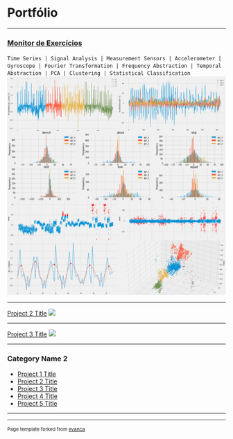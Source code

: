 # Portfólio
---

### [Monitor de Exercícios](https://github.com/andre-balbi/monitor-exercicios)

`Time Series | Signal Analysis | Measurement Sensors | Accelerometer | Gyroscope | Fourier Transformation | Frequency Abstraction | Temporal Abstraction | PCA | Clustering | Statistical Classification`
[<img src="images/fitness-tracker.png?raw=true"/>](https://github.com/andre-balbi/monitor-exercicios)


---
[Project 2 Title](/pdf/sample_presentation.pdf)
<img src="images/dummy_thumbnail.jpg?raw=true"/>

---
[Project 3 Title](http://example.com/)
<img src="images/dummy_thumbnail.jpg?raw=true"/>

---

### Category Name 2

- [Project 1 Title](http://example.com/)
- [Project 2 Title](http://example.com/)
- [Project 3 Title](http://example.com/)
- [Project 4 Title](http://example.com/)
- [Project 5 Title](http://example.com/)

---




---
<p style="font-size:11px">Page template forked from <a href="https://github.com/evanca/quick-portfolio">evanca</a></p>
<!-- Remove above link if you don't want to attibute -->

